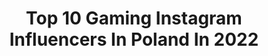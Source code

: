 ---
title: Top 10 Gaming Instagram Influencers In Poland In 2022
description: >-
  Find top gaming Instagram influencers in Poland in 2022. Most popular hashtags: #gaming #gamer #polishgirl #gamergirl.
platform: Instagram
hits: 40
text_top: See the most popular Instagram profiles on inBeat.
text_bottom: Our platform holds 40 Instagram influencers like this in Poland for you to collaborate.
profiles:
  - username: "yukeshiro"
    fullname: >-
      Yuke ~ 💖
    bio: >-
      💗 Cosplayer from Poland 🇵🇱 💗 24 yo ✨ 💗 Likes: Shuten 👹, 🇯🇵, かわいい, legs, aesthetic, gaming, cats 🐈 💗 FP: www.fb.com/yukeshiro 💗 contact@yukeshiro.com ✨
    location: "Poland"
    followers: 45498
    engagement: 472
    commentsToLikes: 0.018345
    id: ck134ppxqxlsb0i19dtooys4o
    verified: false
    hashtags: "#vanillacosplay, #coser, #yukelegs, #nierautomata"
  - username: "furlan.ago"
    fullname: >-
      Damian Kisłowski
    bio: >-
      https://www.empik.com/esport-insiderski-przewodnik-po-swiecie-gamingu-chaloner-paul,p1249663616,ksiazka-p
    location: "Poland"
    followers: 8012
    engagement: 760
    commentsToLikes: 0.008929
    id: ck15qz8h75cbi0i1903sw2x02
    verified: false
    hashtags: "#me, #razer, #love, #dog"
  - username: "vexe_gaming"
    fullname: >-
      Arth Trivedi
    bio: >-
      Esports Athlete #3 SA PMPL Finals #3 SA PMCO SA PMPL #2 Top Fragger
    location: "Poland"
    followers: 83199
    engagement: 1396
    commentsToLikes: 0.010172
    id: ck9whtsmhzfz40j78d4q5w0o4
    verified: false
    hashtags: "#vexesexy"
  - username: "lalagrawgry"
    fullname: >-
      Angelika | PL | #GAMER
    bio: >-
      Well, I'm a gamer and I love pizza △ ○☓ □ PSN AngieXCM | #RDR2 lover #gamergirl #games #ps4 #marvel
    location: "Poland"
    followers: 5888
    engagement: 2356
    commentsToLikes: 0.045023
    id: ck6tkzv0n5pvx0j711xbcr4nr
    verified: false
    hashtags: "#ps4, #games, #gamertalk, #gameready"
  - username: "bloodcurdling__"
    fullname: >-
      Marzena
    bio: >-
      popvinyl.pl ➡️ BLOOD przy zamówieniu 😏 #gamergirl ✌🏻🎮 PSN: bloodcurdling94 📩 bloodcurdling94@gmail.com #funkopop collector 🙋🏼
    location: "Poland"
    followers: 5222
    engagement: 936
    commentsToLikes: 0.159587
    id: ck0vzne939yrf0i19ksw30ydf
    verified: false
    hashtags: "#popvinyl, #handmade, #diy, #playstation"
  - username: "_veneea"
    fullname: >-
      Veneea
    bio: >-
      Streamer • Gamer • Host • Presenter 🎮🎧 Kraków 🍉 facebook.com/veneeatv 🍉 discord.gg/veneea 🍉 colab: veneeax@gmail.com #veneea 🐩@ahri_maltese
    location: "Poland"
    followers: 14698
    engagement: 595
    commentsToLikes: 0.040875
    id: ck8t1vnldx7tq0j782mvf7aqn
    verified: false
    hashtags: "#twitch, #amongus, #woman, #amongusgame"
  - username: "donpago"
    fullname: >-
      Mateusz Pągowski
    bio: >-
      facebook.com/donpago
    location: "Poland"
    followers: 108046
    engagement: 1514
    commentsToLikes: 0.005197
    id: ck6tpaa6fip1z0j711uppanfe
    verified: false
    hashtags: "#knut, #pro, #csgo, #streamer"
  - username: "ziemniak.tv"
    fullname: >-
      Ziemniak
    bio: >-
      
    location: "Poland"
    followers: 101969
    engagement: 711
    commentsToLikes: 0.005155
    id: ck6tpa9ukip0a0j710scbwexb
    verified: false
    hashtags: "#rgb, #gaming, #innowacyjnama, #led"
  - username: "max.aigary"
    fullname: >-
      Aigary
    bio: >-
      CEO of: Aigary 90,000+ YT GASTRO Kanał 4,500+ YT GAMER / STREAMER 🎮🎬🎥 Nowy kanał:
    location: "Poland"
    followers: 9636
    engagement: 940
    commentsToLikes: 0.070608
    id: ckap06tscoztk0i785g6o14ae
    verified: false
    hashtags: "#pictureoftheday, #likezalike, #ekipa, #jesien"
  - username: "urqueeentv"
    fullname: >-
      UrQueeentv
    bio: >-
      Film z wjazdu na chatę
    location: "Poland"
    followers: 21491
    engagement: 884
    commentsToLikes: 0.018899
    id: ckap2l11ezar90i78f8lpp4a0
    verified: false
    hashtags: "#rgb, #polishgirl, #streamer, #photooftheday"
---
